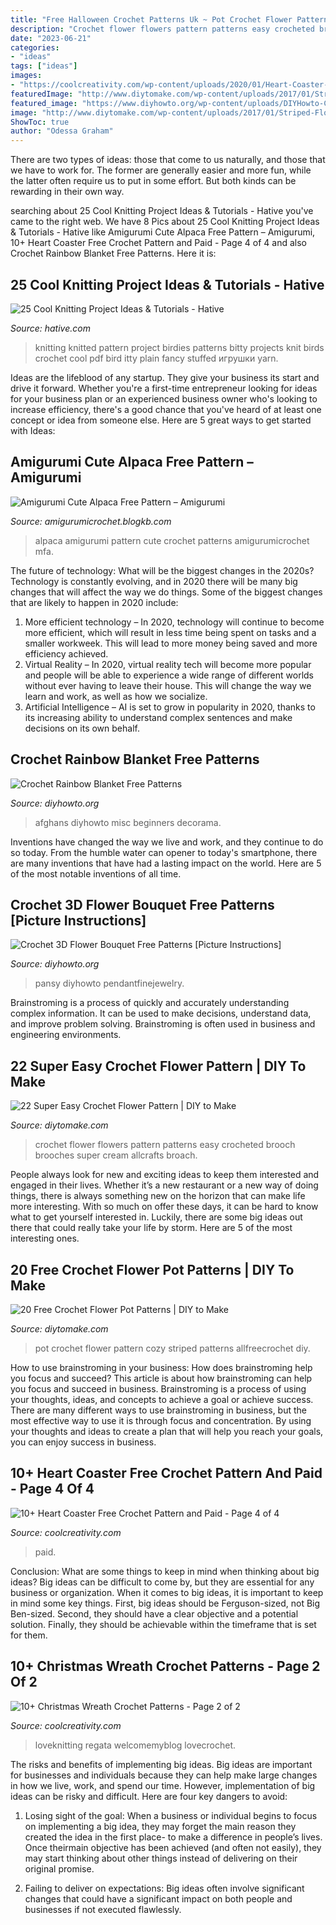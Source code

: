 ```yaml
---
title: "Free Halloween Crochet Patterns Uk ~ Pot Crochet Flower Pattern Cozy Striped Patterns Allfreecrochet Diy"
description: "Crochet flower flowers pattern patterns easy crocheted brooch brooches super cream allcrafts broach"
date: "2023-06-21"
categories:
- "ideas"
tags: ["ideas"]
images:
- "https://coolcreativity.com/wp-content/uploads/2020/01/Heart-Coaster-Free-Crochet-Pattern--488x1024.jpg"
featuredImage: "http://www.diytomake.com/wp-content/uploads/2017/01/Striped-Flower-Pot-Cozy-Crochet-Pattern.jpg"
featured_image: "https://www.diyhowto.org/wp-content/uploads/DIYHowto-Crochet-Rainbow-Blanket-Free-Patterns-03.jpg"
image: "http://www.diytomake.com/wp-content/uploads/2017/01/Striped-Flower-Pot-Cozy-Crochet-Pattern.jpg"
ShowToc: true
author: "Odessa Graham"
---
```



There are two types of ideas: those that come to us naturally, and those that we have to work for. The former are generally easier and more fun, while the latter often require us to put in some effort. But both kinds can be rewarding in their own way.

	

		
searching about 25 Cool Knitting Project Ideas &amp; Tutorials - Hative you've came to the right web. We have 8 Pics about 25 Cool Knitting Project Ideas &amp; Tutorials - Hative like Amigurumi Cute Alpaca Free Pattern – Amigurumi, 10+ Heart Coaster Free Crochet Pattern and Paid - Page 4 of 4 and also Crochet Rainbow Blanket Free Patterns. Here it is:
		
    
## 25 Cool Knitting Project Ideas &amp; Tutorials - Hative

<img loading=lazy src="https://hative.com/wp-content/uploads/2014/11/knitting-project-ideas/14-knitted-birds.jpg" onerror="this.onerror=null;this.src='https://tse4.mm.bing.net/th?id=OIP.q8FJo5e6JqPB5joiI2nc3wHaHa&amp;pid=15.1';" alt="25 Cool Knitting Project Ideas &amp; Tutorials - Hative">

_Source: hative.com_

>knitting knitted pattern project birdies patterns bitty projects knit birds crochet cool pdf bird itty plain fancy stuffed игрушки yarn. 

	

Ideas are the lifeblood of any startup. They give your business its start and drive it forward. Whether you're a first-time entrepreneur looking for ideas for your business plan or an experienced business owner who's looking to increase efficiency, there's a good chance that you've heard of at least one concept or idea from someone else. Here are 5 great ways to get started with Ideas:

    
## Amigurumi Cute Alpaca Free Pattern – Amigurumi

<img loading=lazy src="https://amigurumicrochet.blogkb.com/wp-content/uploads/2020/11/Amigurumi-Cute-Alpaca-Free-Pattern13.jpg" onerror="this.onerror=null;this.src='https://tse1.mm.bing.net/th?id=OIP.VdSPWl86UaM6Y-49ud7n6QHaO0&amp;pid=15.1';" alt="Amigurumi Cute Alpaca Free Pattern – Amigurumi">

_Source: amigurumicrochet.blogkb.com_

>alpaca amigurumi pattern cute crochet patterns amigurumicrochet mfa. 

	

The future of technology: What will be the biggest changes in the 2020s?
Technology is constantly evolving, and in 2020 there will be many big changes that will affect the way we do things. Some of the biggest changes that are likely to happen in 2020 include: 
1. More efficient technology – In 2020, technology will continue to become more efficient, which will result in less time being spent on tasks and a smaller workweek. This will lead to more money being saved and more efficiency achieved. 
2. Virtual Reality – In 2020, virtual reality tech will become more popular and people will be able to experience a wide range of different worlds without ever having to leave their house. This will change the way we learn and work, as well as how we socialize. 
3. Artificial Intelligence – AI is set to grow in popularity in 2020, thanks to its increasing ability to understand complex sentences and make decisions on its own behalf.

    
## Crochet Rainbow Blanket Free Patterns

<img loading=lazy src="https://www.diyhowto.org/wp-content/uploads/DIYHowto-Crochet-Rainbow-Blanket-Free-Patterns-03.jpg" onerror="this.onerror=null;this.src='https://tse2.mm.bing.net/th?id=OIP.RFR7u0sSa521kQCi7NXGNAHaOj&amp;pid=15.1';" alt="Crochet Rainbow Blanket Free Patterns">

_Source: diyhowto.org_

>afghans diyhowto misc beginners decorama. 

	

Inventions have changed the way we live and work, and they continue to do so today. From the humble water can opener to today's smartphone, there are many inventions that have had a lasting impact on the world. Here are 5 of the most notable inventions of all time.

    
## Crochet 3D Flower Bouquet Free Patterns [Picture Instructions]

<img loading=lazy src="https://www.diyhowto.org/wp-content/uploads/DIYHowto-Crochet-3D-Flower-Bouquet-Free-Patterns-11.jpg" onerror="this.onerror=null;this.src='https://tse2.mm.bing.net/th?id=OIP.IVL4ltL4f6Z-63XCSLUhEgHaRq&amp;pid=15.1';" alt="Crochet 3D Flower Bouquet Free Patterns [Picture Instructions]">

_Source: diyhowto.org_

>pansy diyhowto pendantfinejewelry. 

	

Brainstroming is a process of quickly and accurately understanding complex information. It can be used to make decisions, understand data, and improve problem solving. Brainstroming is often used in business and engineering environments.

    
## 22 Super Easy Crochet Flower Pattern | DIY To Make

<img loading=lazy src="http://www.diytomake.com/wp-content/uploads/2017/01/Crochet-Flower-Cream-Brooch.jpg" onerror="this.onerror=null;this.src='https://tse4.mm.bing.net/th?id=OIP.g9G-d5em0_DsEzQBL0fZQQHaE9&amp;pid=15.1';" alt="22 Super Easy Crochet Flower Pattern | DIY to Make">

_Source: diytomake.com_

>crochet flower flowers pattern patterns easy crocheted brooch brooches super cream allcrafts broach. 

	

People always look for new and exciting ideas to keep them interested and engaged in their lives. Whether it’s a new restaurant or a new way of doing things, there is always something new on the horizon that can make life more interesting. With so much on offer these days, it can be hard to know what to get yourself interested in. Luckily, there are some big ideas out there that could really take your life by storm. Here are 5 of the most interesting ones.

    
## 20 Free Crochet Flower Pot Patterns | DIY To Make

<img loading=lazy src="http://www.diytomake.com/wp-content/uploads/2017/01/Striped-Flower-Pot-Cozy-Crochet-Pattern.jpg" onerror="this.onerror=null;this.src='https://tse3.mm.bing.net/th?id=OIP.JOvR-mCTuUG8T9LuGg0CYAHaI4&amp;pid=15.1';" alt="20 Free Crochet Flower Pot Patterns | DIY to Make">

_Source: diytomake.com_

>pot crochet flower pattern cozy striped patterns allfreecrochet diy. 

	

How to use brainstroming in your business: How does brainstroming help you focus and succeed?
This article is about how brainstroming can help you focus and succeed in business. Brainstroming is a process of using your thoughts, ideas, and concepts to achieve a goal or achieve success. There are many different ways to use brainstroming in business, but the most effective way to use it is through focus and concentration. By using your thoughts and ideas to create a plan that will help you reach your goals, you can enjoy success in business.

    
## 10+ Heart Coaster Free Crochet Pattern And Paid - Page 4 Of 4

<img loading=lazy src="https://coolcreativity.com/wp-content/uploads/2020/01/Heart-Coaster-Free-Crochet-Pattern--488x1024.jpg" onerror="this.onerror=null;this.src='https://tse2.mm.bing.net/th?id=OIP.9H2Xw-62gyrV_dw-ZZFivQHaPi&amp;pid=15.1';" alt="10+ Heart Coaster Free Crochet Pattern and Paid - Page 4 of 4">

_Source: coolcreativity.com_

>paid. 

	

Conclusion: What are some things to keep in mind when thinking about big ideas?
Big ideas can be difficult to come by, but they are essential for any business or organization. When it comes to big ideas, it is important to keep in mind some key things. First, big ideas should be Ferguson-sized, not Big Ben-sized. Second, they should have a clear objective and a potential solution. Finally, they should be achievable within the timeframe that is set for them.

    
## 10+ Christmas Wreath Crochet Patterns - Page 2 Of 2

<img loading=lazy src="https://coolcreativity.com/wp-content/uploads/2016/11/Santa-Wreath-Crochet-Pattern.jpg" onerror="this.onerror=null;this.src='https://tse1.mm.bing.net/th?id=OIP.s5osGj7qN969AC-7A7pDdAHaFi&amp;pid=15.1';" alt="10+ Christmas Wreath Crochet Patterns - Page 2 of 2">

_Source: coolcreativity.com_

>loveknitting regata welcomemyblog lovecrochet. 

	

The risks and benefits of implementing big ideas.
Big ideas are important for businesses and individuals because they can help make large changes in how we live, work, and spend our time. However, implementation of big ideas can be risky and difficult. Here are four key dangers to avoid:
1. Losing sight of the goal: When a business or individual begins to focus on implementing a big idea, they may forget the main reason they created the idea in the first place- to make a difference in people’s lives. Once theirmain objective has been achieved (and often not easily), they may start thinking about other things instead of delivering on their original promise.

2. Failing to deliver on expectations: Big ideas often involve significant changes that could have a significant impact on both people and businesses if not executed flawlessly.

